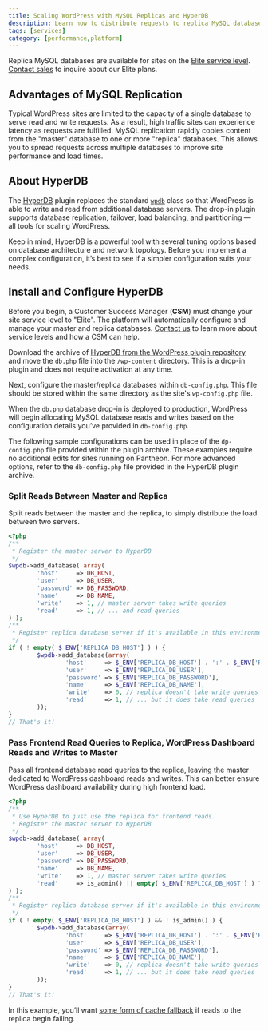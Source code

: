 ```yaml
---
title: Scaling WordPress with MySQL Replicas and HyperDB
description: Learn how to distribute requests to replica MySQL databases on WordPress using HyperDB.
tags: [services]
category: [performance,platform]
---
```


<Alert title="Note" type="info" >

Replica MySQL databases are available for sites on the [Elite service level](https://pantheon.io/resources/elite-plan-overview). [Contact sales](https://pantheon.io/pantheon-elite-plans) to inquire about our Elite plans.

</Alert>

## Advantages of MySQL Replication
Typical WordPress sites are limited to the capacity of a single database to serve read and write requests. As a result, high traffic sites can experience latency as requests are fulfilled. MySQL replication rapidly copies content from the "master" database to one or more "replica" databases. This allows you to spread requests across multiple databases to improve site performance and load times.

## About HyperDB
The [HyperDB](https://wordpress.org/support/plugin/hyperdb) plugin replaces the standard [`wpdb`](https://codex.wordpress.org/Class_Reference/wpdb) class so that WordPress is able to write and read from additional database servers. The drop-in plugin supports database replication, failover, load balancing, and partitioning — all tools for scaling WordPress.

Keep in mind, HyperDB is a powerful tool with several tuning options based on database architecture and network topology. Before you implement a complex configuration, it’s best to see if a simpler configuration suits your needs.

## Install and Configure HyperDB

Before you begin, a Customer Success Manager (**CSM**) must change your site service level to "Elite". The platform will automatically configure and manage your master and replica databases. [Contact us](https://pantheon.io/contact-us) to learn more about service levels and how a CSM can help.

Download the archive of [HyperDB from the WordPress plugin repository](https://wordpress.org/support/plugin/hyperdb) and move the `db.php` file into the `/wp-content` directory. This is a drop-in plugin and does not require activation at any time.

Next, configure the master/replica databases within `db-config.php`. This file should be stored within the same directory as the site's `wp-config.php` file.

When the `db.php` database drop-in is deployed to production, WordPress will begin allocating MySQL database reads and writes based on the configuration details you’ve provided in `db-config.php`.

The following sample configurations can be used in place of the `dp-config.php` file provided within the plugin archive. These examples require no additional edits for sites running on Pantheon. For more advanced options, refer to the `db-config.php` file provided in the HyperDB plugin archive.

### Split Reads Between Master and Replica
Split reads between the master and the replica, to simply distribute the load between two servers.

```php
<?php
/**
 * Register the master server to HyperDB
 */
$wpdb->add_database( array(
        'host'     => DB_HOST,
        'user'     => DB_USER,
        'password' => DB_PASSWORD,
        'name'     => DB_NAME,
        'write'    => 1, // master server takes write queries
        'read'     => 1, // ... and read queries
) );
/**
 * Register replica database server if it's available in this environment
 */
if ( ! empty( $_ENV['REPLICA_DB_HOST'] ) ) {
        $wpdb->add_database(array(
                'host'     => $_ENV['REPLICA_DB_HOST'] . ':' . $_ENV['REPLICA_DB_PORT'],
                'user'     => $_ENV['REPLICA_DB_USER'],
                'password' => $_ENV['REPLICA_DB_PASSWORD'],
                'name'     => $_ENV['REPLICA_DB_NAME'],
                'write'    => 0, // replica doesn't take write queries
                'read'     => 1, // ... but it does take read queries
        ));
}
// That's it!
```


### Pass Frontend Read Queries to Replica, WordPress Dashboard Reads and Writes to Master
Pass all frontend database read queries to the replica, leaving the master dedicated to WordPress dashboard reads and writes. This can better ensure WordPress dashboard availability during high frontend load.

```php
<?php
/**
 * Use HyperDB to just use the replica for frontend reads.
 * Register the master server to HyperDB
 */
$wpdb->add_database( array(
        'host'     => DB_HOST,
        'user'     => DB_USER,
        'password' => DB_PASSWORD,
        'name'     => DB_NAME,
        'write'    => 1, // master server takes write queries
        'read'     => is_admin() || empty( $_ENV['REPLICA_DB_HOST'] ) ? 1 : 0, // ... but only takes read queries in the admin if the replica is available
) );
/**
 * Register replica database server if it's available in this environment
 */
if ( ! empty( $_ENV['REPLICA_DB_HOST'] ) && ! is_admin() ) {
        $wpdb->add_database(array(
                'host'     => $_ENV['REPLICA_DB_HOST'] . ':' . $_ENV['REPLICA_DB_PORT'],
                'user'     => $_ENV['REPLICA_DB_USER'],
                'password' => $_ENV['REPLICA_DB_PASSWORD'],
                'name'     => $_ENV['REPLICA_DB_NAME'],
                'write'    => 0, // replica doesn't take write queries
                'read'     => 1, // ... but it does take read queries
        ));
}
// That's it!
```

In this example, you’ll want [some form of cache fallback](/redis) if reads to the replica begin failing.
